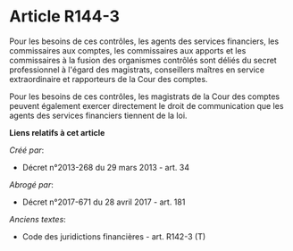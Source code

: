 # Article R144-3

Pour les besoins de ces contrôles, les agents des services financiers, les commissaires aux comptes, les commissaires aux
apports et les commissaires à la fusion des organismes contrôlés sont déliés du secret professionnel à l'égard des
magistrats, conseillers maîtres en service extraordinaire et rapporteurs de la Cour des comptes.

Pour les besoins de ces contrôles, les magistrats de la Cour des comptes peuvent également exercer directement le droit de
communication que les agents des services financiers tiennent de la loi.

**Liens relatifs à cet article**

_Créé par_:

  - Décret n°2013-268 du 29 mars 2013 - art. 34

_Abrogé par_:

  - Décret n°2017-671 du 28 avril 2017 - art. 181

_Anciens textes_:

  - Code des juridictions financières - art. R142-3 (T)

